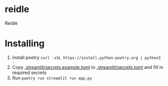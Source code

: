 # reidle
Reidle

# Installing

1. install poetry `curl -sSL https://install.python-poetry.org | python3 -`
2. Copy [.streamlit/secrets.example.toml](.streamlit/secrets.example.toml) to [.streamlit/secrets.toml](.streamlit/secrets.toml) and fill in required secrets
3. Run `poetry run streamlit run app.py`
